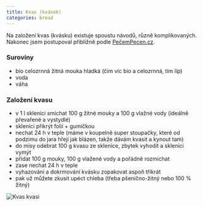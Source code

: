```yaml
---
title: Kvas (kvásek)
categories: bread
---
```


Na založení kvas (kvásku) existuje spoustu návodů, různě komplikovaných. Nakonec jsem postupoval přibližně podle [PečemPecen.cz](https://www.pecempecen.cz/pece-o-kvas).


### Suroviny
- bio celozrnná žitná mouka hladká (čím víc bio a celozrnná, tím líp)
- voda
- váha

### Založení kvasu
- v 1 l sklenici smíchat 100 g žitné mouky a 100 g vlažné vody (ideálně převařené a vystydlé)
- sklenici přikrýt folií + gumičkou
- nechat 24 h v teple (máme v koupelně super stoupačky, které od podzimu do jara hřejí jak blázen, takže dávám kvasit a kynout tam)
- do mísy odebrat 100 g kvasu ze sklenice, zbytek vyhodit a sklenici vymýt
- přidat 100 g mouky, 100 g vlažené vody a pořádně rozmíchat
- zase nechat 24 h v teple
- vyhazování a dokrmování kvásku zopakovat aspoň třikrát
- pak už můžete zkusit upéct chleba (třeba pšenično-žitný nebo 100 % žitný)

![Kvas kvasí](/fotky/kvas-1.jpg)
